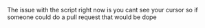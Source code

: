 The issue with the script right now is you cant see your cursor so if someone could do a pull request that would be dope
